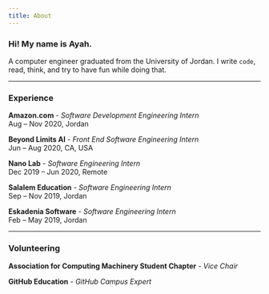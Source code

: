 ```yaml
---
title: About
---
```


### Hi! My name is Ayah.

A computer engineer graduated from the University of Jordan. I write `code`, read, think, and try to have fun while doing that.

---

### Experience

**Amazon.com** - *Software Development Engineering Intern*  
Aug – Nov 2020, Jordan  

**Beyond Limits AI** - *Front End Software Engineering Intern*  
Jun – Aug 2020, CA, USA  

**Nano Lab** - *Software Engineering Intern*  
Dec 2019 – Jun 2020, Remote  

**Salalem Education** - *Software Engineering Intern*  
Sep – Nov 2019, Jordan  

**Eskadenia Software** - *Software Engineering Intern*  
Feb – May 2019, Jordan  

---

### Volunteering


**Association for Computing Machinery Student Chapter** - *Vice Chair*  

**GitHub Education** - *GitHub Campus Expert*  
